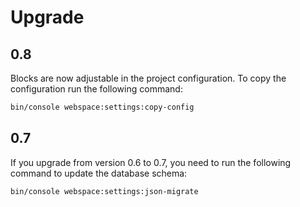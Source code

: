 # Upgrade

## 0.8
Blocks are now adjustable in the project configuration. To copy the configuration run the following command:

```bash
bin/console webspace:settings:copy-config
```

## 0.7
If you upgrade from version 0.6 to 0.7, you need to run the following command to update the database schema:

```bash
bin/console webspace:settings:json-migrate
```
